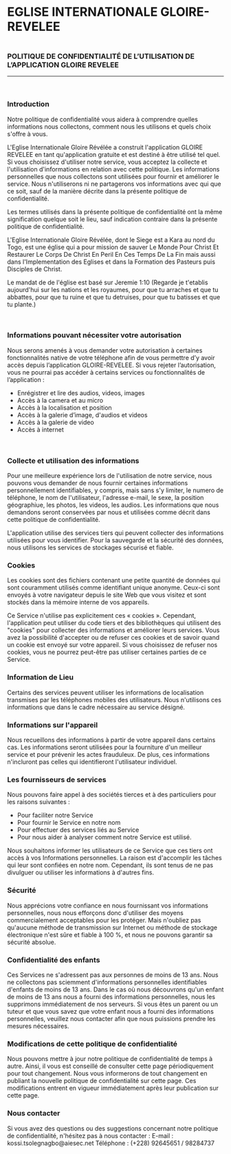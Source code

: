 
<!DOCTYPE html>
<html lang="en">
<head>
  <meta charset="UTF-8">
  <meta name="viewport" content="width=device-width, initial-scale=1.0">
</head>
<body>


  <h1>EGLISE INTERNATIONALE GLOIRE-REVELEE</h1>
  <img src="https://firebasestorage.googleapis.com/v0/b/goire-revelee.appspot.com/o/images%2Fgloirerevelee.png?alt=media&token=249818ec-5598-42e7-9e0e-0dce6e6ad08e" alt="">

  <h3>POLITIQUE DE CONFIDENTIALITÉ DE L’UTILISATION DE L’APPLICATION GLOIRE REVELEE </h3>
    
--------------------------------------------------------- 
<br>
<h3>Introduction </h3>
Notre politique de confidentialité vous aidera à comprendre quelles informations nous collectons, comment nous les utilisons et quels choix s'offre à vous. 

L'Eglise Internationale Gloire Révélée a construit l'application GLOIRE REVELEE en tant qu'application gratuite et est destiné à être utilisé tel quel. Si vous choisissez d'utiliser notre service, vous acceptez la collecte et l'utilisation d'informations en relation avec cette politique. Les informations personnelles que nous collectons sont utilisées pour fournir et améliorer le service. Nous n'utiliserons ni ne partagerons vos informations avec qui que ce soit, sauf de la manière décrite dans la présente politique de confidentialité. 



  Les termes utilisés dans la présente politique de confidentialité ont la même signification quelque soit le lieu, sauf indication contraire dans la présente politique de confidentialité. 

L'Eglise Internationale Gloire Révélée, dont le Siege est a Kara au nord du Togo, est une église qui a pour mission de sauver Le Monde Pour Christ Et Restaurer Le Corps De Christ En Peril En Ces Temps De La Fin mais aussi dans l'Implementation des Eglises et dans la Formation des Pasteurs puis Disciples de Christ.

Le mandat de de l'église est basé sur Jeremie 1:10 (Regarde je t'etablis aujourd'hui sur les nations et les royaumes, pour que tu arraches et que tu abbattes, pour que tu ruine et que tu detruises, pour que tu batisses et que tu plante.)


<br>
<h3>Informations pouvant nécessiter votre autorisation </h3>
Nous serons amenés à vous demander votre autorisation à certaines fonctionnalités native de votre téléphone afin de vous permettre d’y avoir accès depuis l’application GLOIRE-REVELEE. Si vous rejeter l’autorisation, vous ne pourrai pas accéder à certains services ou fonctionnalités de l’application : 

<ul>
  <li>Enrégistrer et lire des audios, videos, images </li>
  <li>Accès à la camera et au micro</li>
  <li>Accès à la localisation et position </li>
  <li>Accès à la galerie d’image, d'audios et videos</li>
  <li>Accès à la galerie de video </li>
  <li>Accès à internet </li>
</ul>


 <br>
<h3>Collecte et utilisation des informations </h3>
Pour une meilleure expérience lors de l'utilisation de notre service, nous pouvons vous demander de nous fournir certaines informations personnellement identifiables, y compris, mais sans s'y limiter, le numero de téléphone, le nom de l'utilisateur, l'adresse e-mail, le sexe, la position géographiue, les photos, les videos, les audios. Les informations que nous demandons seront conservées par nous et utilisées comme décrit dans cette politique de confidentialité. 

L'application utilise des services tiers qui peuvent collecter des informations utilisées pour vous identifier. 
Pour la sauvegarde et la sécurité des données, nous utilisons les services de stockages sécurisé et fiable. 


<h3>Cookies</h3>
Les cookies sont des fichiers contenant une petite quantité de données qui sont couramment utilisés comme identifiant unique anonyme. Ceux-ci sont envoyés à votre navigateur depuis le site Web que vous visitez et sont stockés dans la mémoire interne de vos appareils. 

Ce Service n'utilise pas explicitement ces « cookies ». Cependant, l'application peut utiliser du code tiers et des bibliothèques qui utilisent des "cookies" pour collecter des informations et améliorer leurs services. Vous avez la possibilité d'accepter ou de refuser ces cookies et de savoir quand un cookie est envoyé sur votre appareil. Si vous choisissez de refuser nos cookies, vous ne pourrez peut-être pas utiliser certaines parties de ce Service. 

<h3>Information de Lieu </h3>
Certains des services peuvent utiliser les informations de localisation transmises par les téléphones mobiles des utilisateurs. Nous n'utilisons ces informations que dans le cadre nécessaire au service désigné. 

<h3>Informations sur l'appareil </h3>
Nous recueillons des informations à partir de votre appareil dans certains cas. Les informations seront utilisées pour la fourniture d'un meilleur service et pour prévenir les actes frauduleux. De plus, ces informations n'incluront pas celles qui identifieront l'utilisateur individuel. 

<h3>Les fournisseurs de services </h3>
Nous pouvons faire appel à des sociétés tierces et à des particuliers pour les raisons suivantes : 
<ul>
  <li>Pour faciliter notre Service </li>
  <li>Pour fournir le Service en notre nom </li>
  <li>Pour effectuer des services liés au Service </li>
  <li>Pour nous aider à analyser comment notre Service est utilisé.</li>
</ul>

Nous souhaitons informer les utilisateurs de ce Service que ces tiers ont accès à vos Informations personnelles. La raison est d'accomplir les tâches qui leur sont confiées en notre nom. Cependant, ils sont tenus de ne pas divulguer ou utiliser les informations à d'autres fins. 


<h3>Sécurité</h3>
Nous apprécions votre confiance en nous fournissant vos informations personnelles, nous nous efforçons donc d'utiliser des moyens commercialement acceptables pour les protéger. Mais n'oubliez pas qu'aucune méthode de transmission sur Internet ou méthode de stockage électronique n'est sûre et fiable à 100 %, et nous ne pouvons garantir sa sécurité absolue. 


<h3>Confidentialité des enfants </h3>
Ces Services ne s'adressent pas aux personnes de moins de 13 ans. Nous ne collectons pas sciemment d'informations personnelles identifiables d'enfants de moins de 13 ans. Dans le cas où nous découvrons qu'un enfant de moins de 13 ans nous a fourni des informations personnelles, nous les supprimons immédiatement de nos serveurs. Si vous êtes un parent ou un tuteur et que vous savez que votre enfant nous a fourni des informations personnelles, veuillez nous contacter afin que nous puissions prendre les mesures nécessaires. 


<h3>Modifications de cette politique de confidentialité </h3>
Nous pouvons mettre à jour notre politique de confidentialité de temps à autre. Ainsi, il vous est conseillé de consulter cette page périodiquement pour tout changement. Nous vous informerons de tout changement en publiant la nouvelle politique de confidentialité sur cette page. Ces modifications entrent en vigueur immédiatement après leur publication sur cette page. 


<h3>Nous contacter</h3>
Si vous avez des questions ou des suggestions concernant notre politique de confidentialité, n'hésitez pas à nous contacter : 
E-mail : kossi.tsolegnagbo@aiesec.net
Téléphone : (+228) 92645651 / 98284737
</body>
</html>
